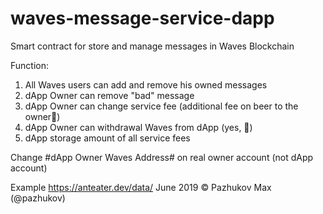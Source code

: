 # waves-message-service-dapp
Smart contract for store and manage messages in Waves Blockchain

Function:
1. All Waves users can add and remove his owned messages
2. dApp Owner can remove "bad" message
3. dApp Owner can change service fee (additional fee on beer to the owner🍺)
4. dApp Owner can withdrawal Waves from dApp (yes, 🍺)
5. dApp storage amount of all service fees

Change #dApp Owner Waves Address# on real owner account (not dApp account)

Example https://anteater.dev/data/
June 2019 &copy; Pazhukov Max (@pazhukov)

